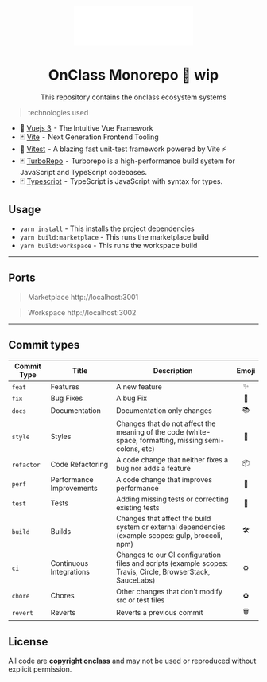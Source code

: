 <p align="center">
  <img width="240" src="./static/logo-monorepo.svg"/>
</p>

<h1 align="center">OnClass Monorepo 🚧 wip️</h1>

<div align="center">
  <p>This repository contains the onclass ecosystem systems</p>
</div>

> technologies used

- 💚 [Vuejs 3](https://vuejs.org/)  - The Intuitive Vue Framework
- 🃏 [Vite](https://vitejs.dev/)  -  Next Generation Frontend Tooling
- 🔅 [Vitest](https://vitejs.dev/)  - A blazing fast unit-test framework
  powered by Vite ⚡️
- 🃏 [TurboRepo](https://turborepo.org/)  -  Turborepo is a high-performance build system for JavaScript and TypeScript codebases.
- 🃏 [Typescript](https://www.typescriptlang.org/)  -  TypeScript is JavaScript with syntax for types.

## Usage

- `yarn install` - This installs the project dependencies
- `yarn build:marketplace` - This runs the marketplace build
- `yarn build:workspace` - This runs the workspace build

---

## Ports

> Marketplace
> http://localhost:3001

> Workspace
> http://localhost:3002

---

## Commit types

| Commit Type | Title                    | Description                                                                                                 | Emoji |
| ----------- | ------------------------ | ----------------------------------------------------------------------------------------------------------- | :---: |
| `feat`      | Features                 | A new feature                                                                                               |  ✨   |
| `fix`       | Bug Fixes                | A bug Fix                                                                                                   |  🐛   |
| `docs`      | Documentation            | Documentation only changes                                                                                  |  📚   |
| `style`     | Styles                   | Changes that do not affect the meaning of the code (white-space, formatting, missing semi-colons, etc)      |  💎   |
| `refactor`  | Code Refactoring         | A code change that neither fixes a bug nor adds a feature                                                   |  📦   |
| `perf`      | Performance Improvements | A code change that improves performance                                                                     |  🚀   |
| `test`      | Tests                    | Adding missing tests or correcting existing tests                                                           |  🚨   |
| `build`     | Builds                   | Changes that affect the build system or external dependencies (example scopes: gulp, broccoli, npm)         |   🛠   |
| `ci`        | Continuous Integrations  | Changes to our CI configuration files and scripts (example scopes: Travis, Circle, BrowserStack, SauceLabs) |  ⚙️   |
| `chore`     | Chores                   | Other changes that don't modify src or test files                                                           |  ♻️   |
| `revert`    | Reverts                  | Reverts a previous commit                                                                                   |   🗑   |

## License

All code are **copyright onclass** and may not be used or reproduced without explicit permission.
